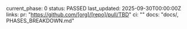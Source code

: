 current_phase: 0
status: PASSED
last_updated: 2025-09-30T00:00:00Z
links:
  pr: "https://github.com/[org]/[repo]/pull/TBD"
  ci: ""
  docs: "docs/, PHASES_BREAKDOWN.md"

